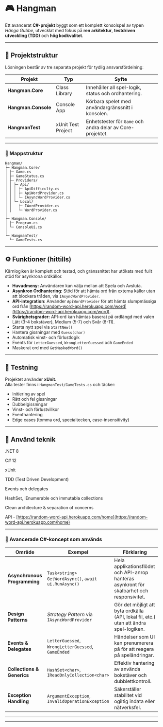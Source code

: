 ﻿# 🎮 Hangman

Ett avancerat **C#-projekt** byggt som ett komplett konsolspel av typen *Hänga Gubbe*, utvecklat med fokus på **ren arkitektur**, **testdriven utveckling (TDD)** och **hög kodkvalitet**.

---

## 📁 Projektstruktur

Lösningen består av tre separata projekt för tydlig ansvarsfördelning:

| Projekt | Typ | Syfte |
|----------|------|--------|
| **Hangman.Core** | Class Library | Innehåller all spel-logik, status och ordhantering. |
| **Hangman.Console** | Console App | Körbara spelet med användargränssnitt i konsolen. |
| **HangmanTest** | xUnit Test Project | Enhetstester för `Game` och andra delar av Core-projektet. |

---

### 🧱 Mappstruktur
```
Hangman/
├─ Hangman.Core/
│ ├─ Game.cs
│ ├─ GameStatus.cs
│ ├─ Providers/
│ │ ├─ Api/
│ │ │ ├─ ApiDifficulty.cs
│ │ │ ├─ ApiWordProvider.cs
│ │ │ └─ IAsyncWordProvider.cs
│ │ └─ Local/
│ │   ├─ IWordProvider.cs
│ │   └─ WordProvider.cs
│
├─ Hangman.Console/
│ ├─ Program.cs
│ └─ ConsoleUi.cs
│
└─ HangmanTest/
  └─ GameTests.cs
```
---

## ⚙️ Funktioner (hittills)

Kärnlogiken är komplett och testad, och gränssnittet har utökats med fullt stöd för asynkrona ordkällor.

- **Huvudmeny:** Användaren kan välja mellan att Spela och Avsluta.
- **Asynkron Ordhantering:** Stöd för att hämta ord från externa källor utan att blockera tråden, via `IAsyncWordProvider`.
- **API-integration:** Använder `ApiWordProvider` för att hämta slumpmässiga ord från [https://random-word-api.herokuapp.com/word](https://random-word-api.herokuapp.com/word).
- **Svårighetsgrader:** API-ord kan hämtas baserat på ordlängd med valen Lätt (3-4 bokstäver), Medium (5-7) och Svår (8-11).
- Starta nytt spel via `StartNew()`
- Hantera gissningar med `Guess(char)`
- Automatisk vinst- och förlustlogik
- Events för `LetterGuessed`, `WrongLetterGuessed` och `GameEnded`
- Maskerat ord med `GetMaskedWord()`

---

## 🧪 Testning

Projektet använder **xUnit**.  
Alla tester finns i `HangmanTest/GameTests.cs` och täcker:
- Initiering av spel
- Rätt och fel gissningar
- Dubbelgissningar
- Vinst- och förlustvillkor
- Eventhantering
- Edge cases (tomma ord, specialtecken, case-insensitivity)

---

## 🧠 Använd teknik

.NET 8

C# 12

xUnit

TDD (Test Driven Development)

Events och delegates

HashSet, IEnumerable och immutabla collections

Clean architecture & separation of concerns

API - [https://random-word-api.herokuapp.com/home](https://random-word-api.herokuapp.com/home)

---

### 🧩 Avancerade C#-koncept som används

| Område | Exempel | Förklaring |
|---------|----------|------------|
| **Asynchronous Programming** | `Task<string> GetWordAsync()`, `await ui.RunAsync()` | Hela applikationsflödet och API-anrop hanteras asynkront för skalbarhet och responsivitet. |
| **Design Patterns** | *Strategy Pattern* via `IAsyncWordProvider` | Gör det möjligt att byta ordkälla (API, lokal fil, etc.) utan att ändra spel-logiken. |
| **Events & Delegates** | `LetterGuessed`, `WrongLetterGuessed`, `GameEnded` | Händelser som UI kan prenumerera på för att reagera på speländringar. |
| **Collections & Generics** | `HashSet<char>`, `IReadOnlyCollection<char>` | Effektiv hantering av använda bokstäver och dubblettkontroll. |
| **Exception Handling** | `ArgumentException`, `InvalidOperationException` | Säkerställer stabilitet vid ogiltig indata eller nätverksfel. |

---
---




